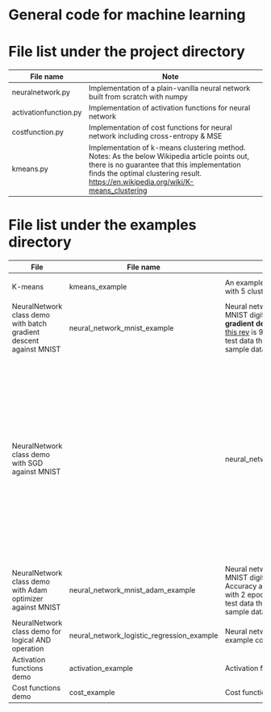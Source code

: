 # General code for machine learning

# File list under the project directory

| File name | Note | |
|---|---|---|
| neuralnetwork.py | Implementation of a plain-vanilla neural network built from scratch with numpy | |
| activationfunction.py | Implementation of activation functions for neural network | |
| costfunction.py | Implementation of cost functions for neural network including cross-entropy & MSE | |
| kmeans.py | Implementation of k-means clustering method. Notes: As the below Wikipedia article points out, there is no guarantee that this implementation finds the optimal clustering result. https://en.wikipedia.org/wiki/K-means_clustering | |

# File list under the examples directory

| File| File name | Note | |
|---|---|---|---|
|K-means| kmeans_example | An example for k-means clustering with 5 clusters | ![sample](assets/images/k-means-demo.png)|
| NeuralNetwork class demo with batch gradient descent against MNIST| neural_network_mnist_example | Neural network example to identify MNIST digit data using the **batch gradient descent**. Accuracy as of [this rev]( https://github.com/hideyukiinada/ml/commit/5b9e4dca610791d5d9f21dd1890e1a27c3002c2a) is 91.0% against the MNIST test data that contains 10,000 sample data. | |
| NeuralNetwork class demo with SGD against MNIST|| neural_network_mnist_sgd_example | Neural network example to identify MNIST digit data using **SGD**. Accuracy as of [this rev]( https://github.com/hideyukiinada/ml/commit/1cfd9bb688b364309c8dda9cabdc41e72c512b7a) is 91.7% with 5 epochs against the MNIST test data that contains 10,000 sample data. | |
| NeuralNetwork class demo with Adam optimizer against MNIST| neural_network_mnist_adam_example | Neural network example to identify MNIST digit data using **Adam**. Accuracy as of [this rev]( https://github.com/hideyukiinada/ml/commit/62eba5630239a368fa1895569b669ed290e899e8) is 90.3% with 2 epochs against the MNIST test data that contains 10,000 sample data. | |
| NeuralNetwork class demo for logical AND operation| neural_network_logistic_regression_example | Neural network logistic regression example code | |
|Activation functions demo| activation_example | Activation function example code | |
|Cost functions demo| cost_example | Cost function example code | |


